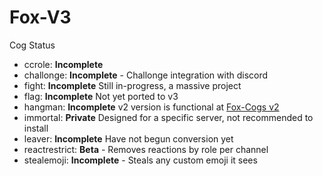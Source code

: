 # Fox-V3



Cog Status

  - ccrole: **Incomplete**
  - challonge: **Incomplete** - Challonge integration with discord
  - fight: **Incomplete** Still in-progress, a massive project
  - flag: **Incomplete** Not yet ported to v3
  - hangman: **Incomplete** v2 version is functional at [Fox-Cogs v2](https://github.com/bobloy/Fox-Cogs)
  - immortal: **Private** Designed for a specific server, not recommended to install
  - leaver: **Incomplete** Have not begun conversion yet
  - reactrestrict: **Beta** - Removes reactions by role per channel
  - stealemoji: **Incomplete** - Steals any custom emoji it sees